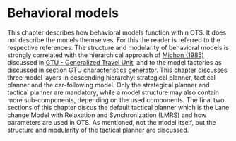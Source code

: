 # Behavioral models

This chapter describes how behavioral models function within OTS. It does not describe the models themselves. For this the reader is referred to the respective references. The structure and modularity of behavioral models is strongly correlated with the hierarchical approach of [Michon (1985)](../10-references/references.md) discussed in [GTU - Generalized Travel Unit](../02-model-structure/gtu.md), and to the model factories as discussed in section [GTU characteristics generator](../04-demand/gtu-characteristics.md). This chapter discusses three model layers in descending hierarchy: strategical planner, tactical planner and the car-following model. Only the strategical planner and tactical planner are mandatory, while a model structure may also contain more sub-components, depending on the used components. The final two sections of this chapter discus the default tactical planner which is the Lane change Model with Relaxation and Synchronization (LMRS) and how parameters are used in OTS. As mentioned, not the model itself, but the structure and modularity of the tactical planner are discussed.